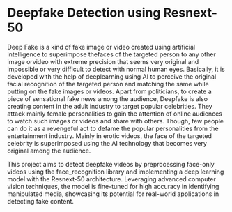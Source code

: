 # Deepfake Detection using Resnext-50

Deep Fake is a kind of fake image or video created using artificial intelligence to superimpose thefaces of the targeted person to any other image orvideo with extreme precision that seems very original and impossible or very difficult to detect with normal human eyes. Basically, it is developed with the help of deeplearning using AI to perceive the original facial recognition of the targeted person and matching the same while putting on the fake images or videos. Apart from politicians, to create a piece of sensational fake news among the audience, Deepfake is also creating content in the adult industry to target popular celebrities. They attack mainly female personalities to gain the attention of online audiences to watch such images or videos and share with others. Though, few people can do it as a revengeful act to defame the popular personalities from the entertainment industry. Mainly in erotic videos, the face of the targeted celebrity is superimposed using the AI technology that becomes very original among the audience.

This project aims to detect deepfake videos by preprocessing face-only videos using the face_recognition library and implementing a deep learning model with the Resnext-50 architecture. Leveraging advanced computer vision techniques, the model is fine-tuned for high accuracy in identifying manipulated media, showcasing its potential for real-world applications in detecting fake content.
